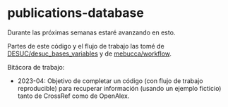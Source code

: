# publications-database
Durante las próximas semanas estaré avanzando en esto.

Partes de este código y el flujo de trabajo las tomé de [DESUC/desuc_bases_variables][] y de [mebucca/workflow][].

[DESUC/desuc_bases_variables]: https://github.com/DESUC/desuc_bases_variables
[mebucca/workflow]: https://github.com/mebucca/workflow

Bitácora de trabajo:

- 2023-04: Objetivo de completar un código (con flujo de trabajo reproducible) para recuperar información (usando un ejemplo ficticio) tanto de CrossRef como de OpenAlex.

